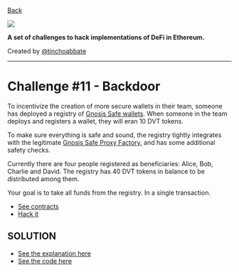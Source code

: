 [Back](../../README.md)

![](../../cover.png)

**A set of challenges to hack implementations of DeFi in Ethereum.**

Created by [@tinchoabbate](https://twitter.com/tinchoabbate)

---
# Challenge #11 - Backdoor

To incentivize the creation of more secure wallets in their team, someone has deployed a registry of [Gnosis Safe wallets](https://github.com/gnosis/safe-contracts/blob/v1.3.0/contracts/GnosisSafe.sol). When someone in the team deploys and registers a wallet, they will eran 10 DVT tokens.

To make sure everything is safe and sound, the registry tightly integrates with the legitimate [Gnosis Safe Proxy Factory](https://github.com/gnosis/safe-contracts/blob/v1.3.0/contracts/proxies/GnosisSafeProxyFactory.sol), and has some additional safety checks.

Currently there are four people registered as beneficiaries: Alice, Bob, Charlie and David. The registry has 40 DVT tokens in balance to be distributed among them.

Your goal is to take all funds from the registry. In a single transaction.

- [See contracts](../../contracts/backdoor)
- [Hack it](./backdoor.challenge.js)

## SOLUTION
- [See the explanation here](./SOLUTION.md)
- [See the code here](./backdoor.challenge.solved.js)